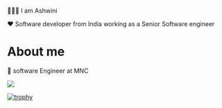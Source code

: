 🙋🏻‍♀️ I am Ashwini 

❤️ Software developer from India working as a Senior Software engineer
  
# About me 

💼 software Engineer at MNC 

![](https://komarev.com/ghpvc/?username=your-github-ashu23queen) 

[![trophy](https://github-profile-trophy.vercel.app/?username=ashu23queen&theme=onedark)](https://github.com/ashu23queen/github-profile-trophy)

